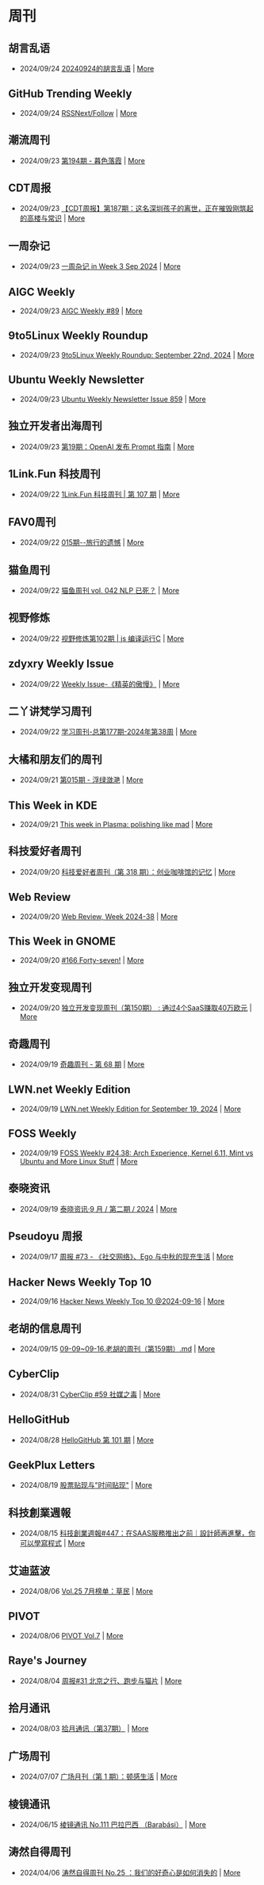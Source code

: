 # 周刊

## 胡言乱语
- 2024/09/24 [20240924的胡言乱语](https://www.bboy.app/2024/09/24/20240924%E7%9A%84%E8%83%A1%E8%A8%80%E4%B9%B1%E8%AF%AD/) | [More](channels/%E8%83%A1%E8%A8%80%E4%B9%B1%E8%AF%AD.md)

## GitHub Trending Weekly
- 2024/09/24 [RSSNext/Follow](https://github.com/RSSNext/Follow) | [More](channels/GitHub%20Trending%20Weekly.md)

## 潮流周刊
- 2024/09/23 [第194期 - 暮色落霞](https://weekly.tw93.fun/posts/194-%E6%9A%AE%E8%89%B2%E8%90%BD%E9%9C%9E/) | [More](channels/%E6%BD%AE%E6%B5%81%E5%91%A8%E5%88%8A.md)

## CDT周报
- 2024/09/23 [【CDT周报】第187期：这名深圳孩子的离世，正在摧毁刚筑起的高楼与常识](https://chinadigitaltimes.net/chinese/711663.html) | [More](channels/CDT%E5%91%A8%E6%8A%A5.md)

## 一周杂记
- 2024/09/23 [一周杂记 in Week 3 Sep 2024](http://kingsamchen.github.io/2024/09/23/weekly-2024-sep-3/) | [More](channels/%E4%B8%80%E5%91%A8%E6%9D%82%E8%AE%B0.md)

## AIGC Weekly
- 2024/09/23 [AIGC Weekly #89](https://quail.ink/op7418/p/aigc-weekly-89) | [More](channels/AIGC%20Weekly.md)

## 9to5Linux Weekly Roundup
- 2024/09/23 [9to5Linux Weekly Roundup: September 22nd, 2024](https://9to5linux.com/9to5linux-weekly-roundup-september-22nd-2024) | [More](channels/9to5Linux%20Weekly%20Roundup.md)

## Ubuntu Weekly Newsletter
- 2024/09/23 [Ubuntu Weekly Newsletter Issue 859](https://discourse.ubuntu.com/t/ubuntu-weekly-newsletter-issue-859/48254) | [More](channels/Ubuntu%20Weekly%20Newsletter.md)

## 独立开发者出海周刊
- 2024/09/23 [第19期：OpenAI 发布 Prompt 指南](https://gapis.money/weekly/2024-09-23_019) | [More](channels/%E7%8B%AC%E7%AB%8B%E5%BC%80%E5%8F%91%E8%80%85%E5%87%BA%E6%B5%B7%E5%91%A8%E5%88%8A.md)

## 1Link.Fun 科技周刊
- 2024/09/22 [1Link.Fun 科技周刊 | 第 107 期](https://1link.fun/blog/issue/issue107/) | [More](channels/1Link.Fun%20%E7%A7%91%E6%8A%80%E5%91%A8%E5%88%8A.md)

## FAV0周刊
- 2024/09/22 [015期--旅行的遗憾](https://fav0.com/posts/2024/015) | [More](channels/FAV0%E5%91%A8%E5%88%8A.md)

## 猫鱼周刊
- 2024/09/22 [猫鱼周刊 vol. 042 NLP 已死？](https://ameow.xyz/archives/weekly-042) | [More](channels/%E7%8C%AB%E9%B1%BC%E5%91%A8%E5%88%8A.md)

## 视野修炼
- 2024/09/22 [视野修炼第102期 | js 编译运行C](https://sugarat.top/weekly/2024-09-22.html) | [More](channels/%E8%A7%86%E9%87%8E%E4%BF%AE%E7%82%BC.md)

## zdyxry Weekly Issue
- 2024/09/22 [Weekly Issue-《精英的傲慢》](https://zdyxry.github.io/2024/09/22/Weekly-Issue-%E7%B2%BE%E8%8B%B1%E7%9A%84%E5%82%B2%E6%85%A2/) | [More](channels/zdyxry%20Weekly%20Issue.md)

## 二丫讲梵学习周刊
- 2024/09/22 [学习周刊-总第177期-2024年第38周](https://wiki.eryajf.net/pages/91004b/) | [More](channels/%E4%BA%8C%E4%B8%AB%E8%AE%B2%E6%A2%B5%E5%AD%A6%E4%B9%A0%E5%91%A8%E5%88%8A.md)

## 大橘和朋友们的周刊
- 2024/09/21 [第015期 - 浮绿潋滟](https://rrorangeandfriends.site/posts/2024/015) | [More](channels/%E5%A4%A7%E6%A9%98%E5%92%8C%E6%9C%8B%E5%8F%8B%E4%BB%AC%E7%9A%84%E5%91%A8%E5%88%8A.md)

## This Week in KDE
- 2024/09/21 [This week in Plasma: polishing like mad](https://pointieststick.com/2024/09/20/this-week-in-plasma-polishing-like-mad/) | [More](channels/This%20Week%20in%20KDE.md)

## 科技爱好者周刊
- 2024/09/20 [科技爱好者周刊（第 318 期）：创业咖啡馆的记忆](http://www.ruanyifeng.com/blog/2024/09/weekly-issue-318.html) | [More](channels/%E7%A7%91%E6%8A%80%E7%88%B1%E5%A5%BD%E8%80%85%E5%91%A8%E5%88%8A.md)

## Web Review
- 2024/09/20 [Web Review, Week 2024-38](https://ervin.ipsquad.net/blog/2024/09/20/web-review-week-2024-38/) | [More](channels/Web%20Review.md)

## This Week in GNOME
- 2024/09/20 [#166 Forty-seven!](https://thisweek.gnome.org/posts/2024/09/twig-166/) | [More](channels/This%20Week%20in%20GNOME.md)

## 独立开发变现周刊
- 2024/09/20 [独立开发变现周刊（第150期） : 通过4个SaaS赚取40万欧元](https://www.ezindie.com/weekly/issue-150) | [More](channels/%E7%8B%AC%E7%AB%8B%E5%BC%80%E5%8F%91%E5%8F%98%E7%8E%B0%E5%91%A8%E5%88%8A.md)

## 奇趣周刊
- 2024/09/19 [奇趣周刊 - 第 68 期](https://zishu.me/blog/weekly-68.html/) | [More](channels/%E5%A5%87%E8%B6%A3%E5%91%A8%E5%88%8A.md)

## LWN.net Weekly Edition
- 2024/09/19 [LWN.net Weekly Edition for September 19, 2024](https://lwn.net/Articles/989982/) | [More](channels/LWN.net%20Weekly%20Edition.md)

## FOSS Weekly
- 2024/09/19 [FOSS Weekly #24.38: Arch Experience, Kernel 6.11, Mint vs Ubuntu and More Linux Stuff](https://itsfoss.com/newsletter/foss-weekly-24-38/) | [More](channels/FOSS%20Weekly.md)

## 泰晓资讯
- 2024/09/19 [泰晓资讯·9 月 / 第二期 / 2024](https://tinylab.org/tinylab-weekly-09-2nd-2024/) | [More](channels/%E6%B3%B0%E6%99%93%E8%B5%84%E8%AE%AF.md)

## Pseudoyu 周报
- 2024/09/17 [周报 #73 - 《社交网络》、Ego 与中秋的现充生活](https://www.pseudoyu.com/zh/2024/09/18/weekly_review_20240918/) | [More](channels/Pseudoyu%20%E5%91%A8%E6%8A%A5.md)

## Hacker News Weekly Top 10
- 2024/09/16 [Hacker News Weekly Top 10 @2024-09-16](https://github.com/headllines/hackernews-weekly/issues/250) | [More](channels/Hacker%20News%20Weekly%20Top%2010.md)

## 老胡的信息周刊
- 2024/09/15 [09-09~09-16.老胡的周刊（第159期）.md](https://weekly.howie6879.com/2024/09-09~09-16.老胡的周刊（第159期）.html) | [More](channels/%E8%80%81%E8%83%A1%E7%9A%84%E4%BF%A1%E6%81%AF%E5%91%A8%E5%88%8A.md)

## CyberClip
- 2024/08/31 [CyberClip #59 社媒之毒](https://shyrz.me/cyberclip-59-toxic-social-media/) | [More](channels/CyberClip.md)

## HelloGitHub
- 2024/08/28 [HelloGitHub 第 101 期](https://hellogithub.com/periodical/volume/101) | [More](channels/HelloGitHub.md)

## GeekPlux Letters
- 2024/08/19 [股票贴现与"时间贴现"](https://letters.geekplux.com/69/) | [More](channels/GeekPlux%20Letters.md)

## 科技創業週報
- 2024/08/15 [科技創業週報#447：在SAAS服務推出之前｜設計師再進擊，你可以學寫程式](https://blog.starrocket.io/posts/newsletter-2024-08-15/) | [More](channels/%E7%A7%91%E6%8A%80%E5%89%B5%E6%A5%AD%E9%80%B1%E5%A0%B1.md)

## 艾迪蓝波
- 2024/08/06 [Vol.25 7月榜单：草民](https://www.idnunber.top/article/1cac7cb9-9258-47c8-b306-f11cbf90a1e9) | [More](channels/%E8%89%BE%E8%BF%AA%E8%93%9D%E6%B3%A2.md)

## PIVOT
- 2024/08/06 [PIVOT Vol.7](https://anotherdayu.com/2024/5845/) | [More](channels/PIVOT.md)

## Raye's Journey
- 2024/08/04 [周报#31 北京之行、跑步与猫片](https://xlog.app/api/redirection?characterId=51803&noteId=1764) | [More](channels/Raye%27s%20Journey.md)

## 拾月通讯
- 2024/08/03 [拾月通讯（第37期）](https://www.skyue.com/24080317.html) | [More](channels/%E6%8B%BE%E6%9C%88%E9%80%9A%E8%AE%AF.md)

## 广场周刊
- 2024/07/07 [广场月刊（第 1 期）：顿感生活](https://immmmm.com/month-1-20240707/) | [More](channels/%E5%B9%BF%E5%9C%BA%E5%91%A8%E5%88%8A.md)

## 棱镜通讯
- 2024/06/15 [棱镜通讯 No.111  巴拉巴西 （Barabási）](https://wangyurui.com/posts/leng-jing-tong-xun-no-111-ba-la-ba-xi-barabasi-a996bcab) | [More](channels/%E6%A3%B1%E9%95%9C%E9%80%9A%E8%AE%AF.md)

## 涛然自得周刊
- 2024/04/06 [涛然自得周刊 No.25 ：我们的好奇心是如何消失的](http://heyitao.com/post/beyond-code-weekly-025) | [More](channels/%E6%B6%9B%E7%84%B6%E8%87%AA%E5%BE%97%E5%91%A8%E5%88%8A.md)

